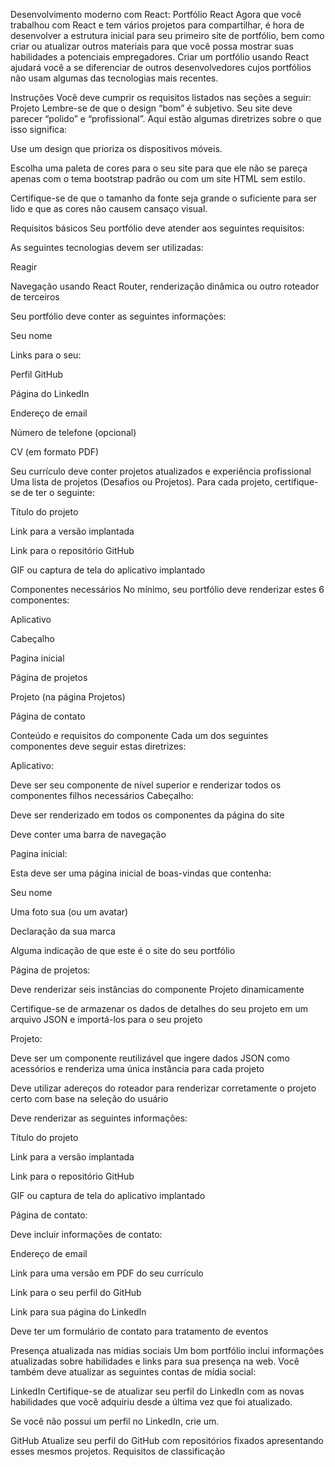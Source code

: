 Desenvolvimento moderno com React: Portfólio React
Agora que você trabalhou com React e tem vários projetos para compartilhar, é hora de desenvolver a estrutura inicial para seu primeiro site de portfólio, bem como criar ou atualizar outros materiais para que você possa mostrar suas habilidades a potenciais empregadores. Criar um portfólio usando React ajudará você a se diferenciar de outros desenvolvedores cujos portfólios não usam algumas das tecnologias mais recentes.

Instruções
Você deve cumprir os requisitos listados nas seções a seguir:
Projeto
Lembre-se de que o design “bom” é subjetivo. Seu site deve parecer “polido” e “profissional”. Aqui estão algumas diretrizes sobre o que isso significa:

Use um design que prioriza os dispositivos móveis.

Escolha uma paleta de cores para o seu site para que ele não se pareça apenas com o tema bootstrap padrão ou com um site HTML sem estilo.

Certifique-se de que o tamanho da fonte seja grande o suficiente para ser lido e que as cores não causem cansaço visual.

Requisitos básicos
Seu portfólio deve atender aos seguintes requisitos:

As seguintes tecnologias devem ser utilizadas:

Reagir

Navegação usando React Router, renderização dinâmica ou outro roteador de terceiros

Seu portfólio deve conter as seguintes informações:

Seu nome

Links para o seu:

Perfil GitHub

Página do LinkedIn

Endereço de email

Número de telefone (opcional)

CV (em formato PDF)

Seu currículo deve conter projetos atualizados e experiência profissional
Uma lista de projetos (Desafios ou Projetos). Para cada projeto, certifique-se de ter o seguinte:

Título do projeto

Link para a versão implantada

Link para o repositório GitHub

GIF ou captura de tela do aplicativo implantado

Componentes necessários
No mínimo, seu portfólio deve renderizar estes 6 componentes:

Aplicativo

Cabeçalho

Pagina inicial

Página de projetos

Projeto (na página Projetos)

Página de contato

Conteúdo e requisitos do componente
Cada um dos seguintes componentes deve seguir estas diretrizes:

Aplicativo:

Deve ser seu componente de nível superior e renderizar todos os componentes filhos necessários
Cabeçalho:

Deve ser renderizado em todos os componentes da página do site

Deve conter uma barra de navegação

Pagina inicial:

Esta deve ser uma página inicial de boas-vindas que contenha:

Seu nome

Uma foto sua (ou um avatar)

Declaração da sua marca

Alguma indicação de que este é o site do seu portfólio

Página de projetos:

Deve renderizar seis instâncias do componente Projeto dinamicamente

Certifique-se de armazenar os dados de detalhes do seu projeto em um arquivo JSON e importá-los para o seu projeto

Projeto:

Deve ser um componente reutilizável que ingere dados JSON como acessórios e renderiza uma única instância para cada projeto

Deve utilizar adereços do roteador para renderizar corretamente o projeto certo com base na seleção do usuário

Deve renderizar as seguintes informações:

Título do projeto

Link para a versão implantada

Link para o repositório GitHub

GIF ou captura de tela do aplicativo implantado

Página de contato:

Deve incluir informações de contato:

Endereço de email

Link para uma versão em PDF do seu currículo

Link para o seu perfil do GitHub

Link para sua página do LinkedIn

Deve ter um formulário de contato para tratamento de eventos

Presença atualizada nas mídias sociais
Um bom portfólio inclui informações atualizadas sobre habilidades e links para sua presença na web. Você também deve atualizar as seguintes contas de mídia social:

LinkedIn
Certifique-se de atualizar seu perfil do LinkedIn com as novas habilidades que você adquiriu desde a última vez que foi atualizado.

Se você não possui um perfil no LinkedIn, crie um.

GitHub
Atualize seu perfil do GitHub com repositórios fixados apresentando esses mesmos projetos.
Requisitos de classificação